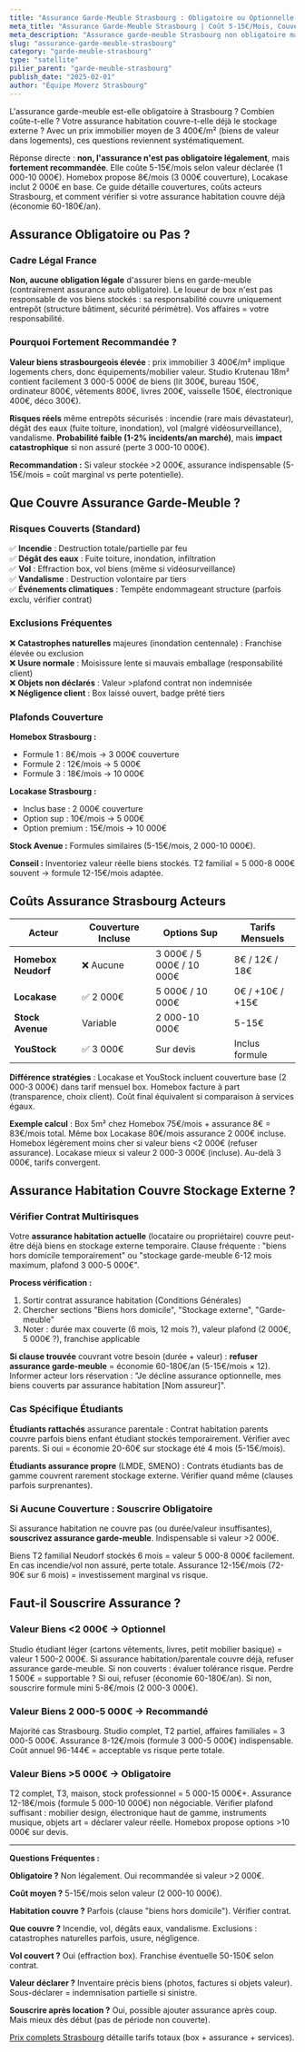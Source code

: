 ```yaml
---
title: "Assurance Garde-Meuble Strasbourg : Obligatoire ou Optionnelle ?"
meta_title: "Assurance Garde-Meuble Strasbourg | Coût 5-15€/Mois, Couverture"
meta_description: "Assurance garde-meuble Strasbourg non obligatoire mais recommandée. 5-15€/mois selon valeur. Vérifier assurance habitation couvre stockage externe. Guide complet."
slug: "assurance-garde-meuble-strasbourg"
category: "garde-meuble-strasbourg"
type: "satellite"
pilier_parent: "garde-meuble-strasbourg"
publish_date: "2025-02-01"
author: "Équipe Moverz Strasbourg"
---
```


L'assurance garde-meuble est-elle obligatoire à Strasbourg ? Combien coûte-t-elle ? Votre assurance habitation couvre-t-elle déjà le stockage externe ? Avec un prix immobilier moyen de 3 400€/m² (biens de valeur dans logements), ces questions reviennent systématiquement.

Réponse directe : **non, l'assurance n'est pas obligatoire légalement**, mais **fortement recommandée**. Elle coûte 5-15€/mois selon valeur déclarée (1 000-10 000€). Homebox propose 8€/mois (3 000€ couverture), Locakase inclut 2 000€ en base. Ce guide détaille couvertures, coûts acteurs Strasbourg, et comment vérifier si votre assurance habitation couvre déjà (économie 60-180€/an).

## Assurance Obligatoire ou Pas ?

### Cadre Légal France

**Non, aucune obligation légale** d'assurer biens en garde-meuble (contrairement assurance auto obligatoire). Le loueur de box n'est pas responsable de vos biens stockés : sa responsabilité couvre uniquement entrepôt (structure bâtiment, sécurité périmètre). Vos affaires = votre responsabilité.

### Pourquoi Fortement Recommandée ?

**Valeur biens strasbourgeois élevée** : prix immobilier 3 400€/m² implique logements chers, donc équipements/mobilier valeur. Studio Krutenau 18m² contient facilement 3 000-5 000€ de biens (lit 300€, bureau 150€, ordinateur 800€, vêtements 800€, livres 200€, vaisselle 150€, électronique 400€, déco 300€).

**Risques réels** même entrepôts sécurisés : incendie (rare mais dévastateur), dégât des eaux (fuite toiture, inondation), vol (malgré vidéosurveillance), vandalisme. **Probabilité faible (1-2% incidents/an marché)**, mais **impact catastrophique** si non assuré (perte 3 000-10 000€).

**Recommandation :** Si valeur stockée >2 000€, assurance indispensable (5-15€/mois = coût marginal vs perte potentielle).

## Que Couvre Assurance Garde-Meuble ?

### Risques Couverts (Standard)

✅ **Incendie** : Destruction totale/partielle par feu  
✅ **Dégât des eaux** : Fuite toiture, inondation, infiltration  
✅ **Vol** : Effraction box, vol biens (même si vidéosurveillance)  
✅ **Vandalisme** : Destruction volontaire par tiers  
✅ **Événements climatiques** : Tempête endommageant structure (parfois exclu, vérifier contrat)

### Exclusions Fréquentes

❌ **Catastrophes naturelles** majeures (inondation centennale) : Franchise élevée ou exclusion  
❌ **Usure normale** : Moisissure lente si mauvais emballage (responsabilité client)  
❌ **Objets non déclarés** : Valeur >plafond contrat non indemnisée  
❌ **Négligence client** : Box laissé ouvert, badge prêté tiers

### Plafonds Couverture

**Homebox Strasbourg :**
- Formule 1 : 8€/mois → 3 000€ couverture
- Formule 2 : 12€/mois → 5 000€
- Formule 3 : 18€/mois → 10 000€

**Locakase Strasbourg :**
- Inclus base : 2 000€ couverture
- Option sup : 10€/mois → 5 000€
- Option premium : 15€/mois → 10 000€

**Stock Avenue :** Formules similaires (5-15€/mois, 2 000-10 000€).

**Conseil :** Inventoriez valeur réelle biens stockés. T2 familial = 5 000-8 000€ souvent → formule 12-15€/mois adaptée.

## Coûts Assurance Strasbourg Acteurs

| Acteur | Couverture Incluse | Options Sup | Tarifs Mensuels |
|--------|-------------------|-------------|-----------------|
| **Homebox Neudorf** | ❌ Aucune | 3 000€ / 5 000€ / 10 000€ | 8€ / 12€ / 18€ |
| **Locakase** | ✅ 2 000€ | 5 000€ / 10 000€ | 0€ / +10€ / +15€ |
| **Stock Avenue** | Variable | 2 000-10 000€ | 5-15€ |
| **YouStock** | ✅ 3 000€ | Sur devis | Inclus formule |

**Différence stratégies** : Locakase et YouStock incluent couverture base (2 000-3 000€) dans tarif mensuel box. Homebox facture à part (transparence, choix client). Coût final équivalent si comparaison à services égaux.

**Exemple calcul** : Box 5m² chez Homebox 75€/mois + assurance 8€ = 83€/mois total. Même box Locakase 80€/mois assurance 2 000€ incluse. Homebox légèrement moins cher si valeur biens <2 000€ (refuser assurance). Locakase mieux si valeur 2 000-3 000€ (incluse). Au-delà 3 000€, tarifs convergent.

## Assurance Habitation Couvre Stockage Externe ?

### Vérifier Contrat Multirisques

Votre **assurance habitation actuelle** (locataire ou propriétaire) couvre peut-être déjà biens en stockage externe temporaire. Clause fréquente : "biens hors domicile temporairement" ou "stockage garde-meuble 6-12 mois maximum, plafond 3 000-5 000€".

**Process vérification :**
1. Sortir contrat assurance habitation (Conditions Générales)
2. Chercher sections "Biens hors domicile", "Stockage externe", "Garde-meuble"
3. Noter : durée max couverte (6 mois, 12 mois ?), valeur plafond (2 000€, 5 000€ ?), franchise applicable

**Si clause trouvée** couvrant votre besoin (durée + valeur) : **refuser assurance garde-meuble** = économie 60-180€/an (5-15€/mois × 12). Informer acteur lors réservation : "Je décline assurance optionnelle, mes biens couverts par assurance habitation [Nom assureur]".

### Cas Spécifique Étudiants

**Étudiants rattachés** assurance parentale : Contrat habitation parents couvre parfois biens enfant étudiant stockés temporairement. Vérifier avec parents. Si oui = économie 20-60€ sur stockage été 4 mois (5-15€/mois).

**Étudiants assurance propre** (LMDE, SMENO) : Contrats étudiants bas de gamme couvrent rarement stockage externe. Vérifier quand même (clauses parfois surprenantes).

### Si Aucune Couverture : Souscrire Obligatoire

Si assurance habitation ne couvre pas (ou durée/valeur insuffisantes), **souscrivez assurance garde-meuble**. Indispensable si valeur >2 000€.

Biens T2 familial Neudorf stockés 6 mois = valeur 5 000-8 000€ facilement. En cas incendie/vol non assuré, perte totale. Assurance 12-15€/mois (72-90€ sur 6 mois) = investissement marginal vs risque.

## Faut-il Souscrire Assurance ?

### Valeur Biens <2 000€ → Optionnel

Studio étudiant léger (cartons vêtements, livres, petit mobilier basique) = valeur 1 500-2 000€. Si assurance habitation/parentale couvre déjà, refuser assurance garde-meuble. Si non couverts : évaluer tolérance risque. Perdre 1 500€ = supportable ? Si oui, refuser (économie 60-180€/an). Si non, souscrire formule mini 5-8€/mois (2 000-3 000€).

### Valeur Biens 2 000-5 000€ → Recommandé

Majorité cas Strasbourg. Studio complet, T2 partiel, affaires familiales = 3 000-5 000€. Assurance 8-12€/mois (formule 3 000-5 000€) indispensable. Coût annuel 96-144€ = acceptable vs risque perte totale.

### Valeur Biens >5 000€ → Obligatoire

T2 complet, T3, maison, stock professionnel = 5 000-15 000€+. Assurance 12-18€/mois (formule 5 000-10 000€) non négociable. Vérifier plafond suffisant : mobilier design, électronique haut de gamme, instruments musique, objets art = déclarer valeur réelle. Homebox propose options >10 000€ sur devis.

---

**Questions Fréquentes :**

**Obligatoire ?** Non légalement. Oui recommandée si valeur >2 000€.

**Coût moyen ?** 5-15€/mois selon valeur (2 000-10 000€).

**Habitation couvre ?** Parfois (clause "biens hors domicile"). Vérifier contrat.

**Que couvre ?** Incendie, vol, dégâts eaux, vandalisme. Exclusions : catastrophes naturelles parfois, usure, négligence.

**Vol couvert ?** Oui (effraction box). Franchise éventuelle 50-150€ selon contrat.

**Valeur déclarer ?** Inventaire précis biens (photos, factures si objets valeur). Sous-déclarer = indemnisation partielle si sinistre.

**Souscrire après location ?** Oui, possible ajouter assurance après coup. Mais mieux dès début (pas de période non couverte).

[Prix complets Strasbourg](/blog/demenagement-strasbourg/prix-garde-meuble-strasbourg-2025) détaille tarifs totaux (box + assurance + services).


